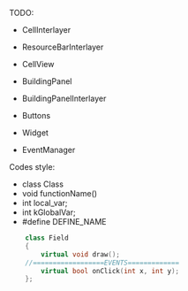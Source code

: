 TODO:
* CellInterlayer
* ResourceBarInterlayer
* CellView
* BuildingPanel
* BuildingPanelInterlayer
* Buttons
* Widget

* EventManager

Codes style:

* class Class 
* void functionName()
* int local_var;
* int kGlobalVar;
* #define DEFINE_NAME


```c++
    class Field
    {
        virtual void draw();
    //==================EVENTS============= 
        virtual bool onClick(int x, int y);
    };
```